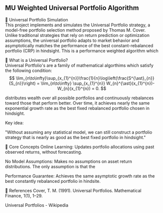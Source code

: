 ## MU Weighted Universal Portfolio Algorithm
🔄 Universal Portfolio Simulation <br>
This project implements and simulates the Universal Portfolio strategy, a model-free portfolio selection method proposed by Thomas M. Cover. Unlike traditional strategies that rely on return prediction or optimization assumptions, the universal portfolio adapts to market behavior and asymptotically matches the performance of the best constant-rebalanced portfolio (CRP) in hindsight. This is a performance weighted algorithm which 

📘 What is a Universal Portfolio? <br>
Universal Portfolio's are a family of mathematical algorthims which satisfy the following condition: 
$$
\lim_{n\to\infty}\sup_{x_{1}^{n}}\frac{1}{n}\log\left(\frac{S^{\ast}_{n}}{S_{n}}\right) = \lim_{n\to\infty} \sup_{x_{1}^{n}} W_{n}^{\ast}(x_{1}^{n})- W_{n}(x_{1}^{n}) = 0.
$$


distributes wealth over all possible portfolios and continuously rebalances toward those that perform better. Over time, it achieves nearly the same exponential growth rate as the best fixed rebalanced portfolio chosen in hindsight.

Key idea:

"Without assuming any statistical model, we can still construct a portfolio strategy that is nearly as good as the best fixed portfolio in hindsight."

🧠 Core Concepts
Online Learning: Updates portfolio allocations using past observed returns, without forecasting.

No Model Assumptions: Makes no assumptions on asset return distributions. The only assumption is that the 

Performance Guarantee: Achieves the same asymptotic growth rate as the best constantly rebalanced portfolio in hindsite. 

📖 References
Cover, T. M. (1991). Universal Portfolios. Mathematical Finance, 1(1), 1–29.

Universal Portfolios - Wikipedia
